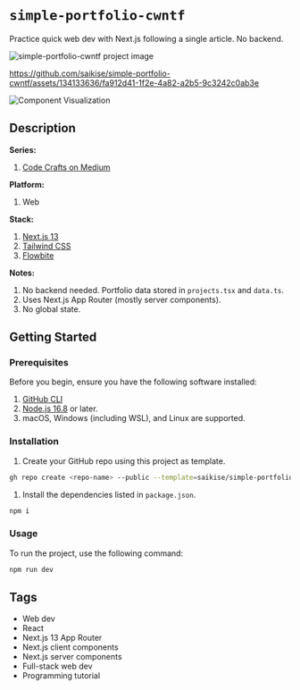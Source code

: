 # `simple-portfolio-cwntf`

Practice quick web dev with Next.js following a single article. No backend.

![simple-portfolio-cwntf project image](https://github.com/saikise/simple-portfolio-cwntf/assets/134133636/bd7823b6-5cd7-468c-9fd8-4fa31d7dc1d0)

https://github.com/saikise/simple-portfolio-cwntf/assets/134133636/fa912d41-1f2e-4a82-a2b5-9c3242c0ab3e

![Component Visualization](https://github.com/saikise/simple-portfolio-cwntf/assets/134133636/bab6cf7c-3543-4b38-9c40-cc0e6847d5bd)

## Description

**Series:**

1. [Code Crafts on Medium](https://medium.com/@saikise/list/code-crafts-21a1d1eaecf4)

**Platform:**

1. Web

**Stack:**

1. [Next.js 13](https://nextjs.org/docs)
1. [Tailwind CSS](https://tailwindcss.com/)
1. [Flowbite](https://flowbite.com/)

**Notes:**

1. No backend needed. Portfolio data stored in `projects.tsx` and `data.ts`.
1. Uses Next.js App Router (mostly server components).
1. No global state.

## Getting Started

### Prerequisites

Before you begin, ensure you have the following software installed:

1. [GitHub CLI](https://cli.github.com/manual/installation)
1. [Node.js 16.8](https://nodejs.org/) or later.
1. macOS, Windows (including WSL), and Linux are supported.

### Installation

1. Create your GitHub repo using this project as template.

```bash
gh repo create <repo-name> --public --template=saikise/simple-portfolio-cwntf
```

1. Install the dependencies listed in `package.json`.

```bash
npm i
```

### Usage

To run the project, use the following command:

```bash
npm run dev
```

## Tags

- Web dev
- React
- Next.js 13 App Router
- Next.js client components
- Next.js server components
- Full-stack web dev
- Programming tutorial
